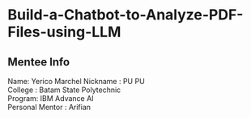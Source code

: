 # Build-a-Chatbot-to-Analyze-PDF-Files-using-LLM

## Mentee Info
Name: Yerico Marchel
Nickname : PU PU \
College : Batam State Polytechnic \
Program: IBM Advance AI\
Personal Mentor : Arifian
